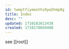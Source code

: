 ```yaml
---
id: twmptfiymeothi0yw5hmp0g
title: Index
desc: ""
updated: 1710182613438
created: 1710178669408
---
```

see [[root]]